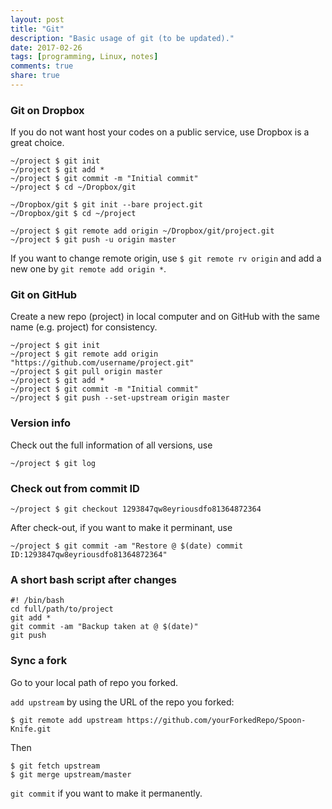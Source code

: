 ```yaml
---
layout: post
title: "Git"
description: "Basic usage of git (to be updated)."
date: 2017-02-26
tags: [programming, Linux, notes]
comments: true
share: true
---
```


### Git on Dropbox

If you do not want host your codes on a public service, use Dropbox is a great choice.

```
~/project $ git init
~/project $ git add *
~/project $ git commit -m "Initial commit"
~/project $ cd ~/Dropbox/git

~/Dropbox/git $ git init --bare project.git
~/Dropbox/git $ cd ~/project

~/project $ git remote add origin ~/Dropbox/git/project.git
~/project $ git push -u origin master
```

If you want to change remote origin, use ``$ git remote rv origin`` and add a new one by ``git remote add origin *``.

### Git on GitHub

Create a new repo (project) in local computer and on GitHub with the same name (e.g. project) for consistency. 

```
~/project $ git init
~/project $ git remote add origin "https://github.com/username/project.git"
~/project $ git pull origin master
~/project $ git add *
~/project $ git commit -m "Initial commit"
~/project $ git push --set-upstream origin master
```

### Version info

Check out the full information of all versions, use

```
~/project $ git log
```

### Check out from commit ID

```
~/project $ git checkout 1293847qw8eyriousdfo81364872364
```
After check-out, if you want to make it perminant, use

```
~/project $ git commit -am "Restore @ $(date) commit ID:1293847qw8eyriousdfo81364872364"
```

### A short bash script after changes

```
#! /bin/bash
cd full/path/to/project
git add *
git commit -am "Backup taken at @ $(date)"
git push
```

### Sync a fork

Go to your local path of repo you forked.

`add upstream` by using the URL of the repo you forked:

```
$ git remote add upstream https://github.com/yourForkedRepo/Spoon-Knife.git
```

Then

```
$ git fetch upstream
$ git merge upstream/master
```

`git commit` if you want to make it permanently.


